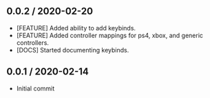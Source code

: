 ## 0.0.2 / 2020-02-20
- [FEATURE] Added ability to add keybinds.
- [FEATURE] Added controller mappings for ps4, xbox, and generic controllers.
- [DOCS] Started documenting keybinds.

## 0.0.1 / 2020-02-14
- Initial commit
